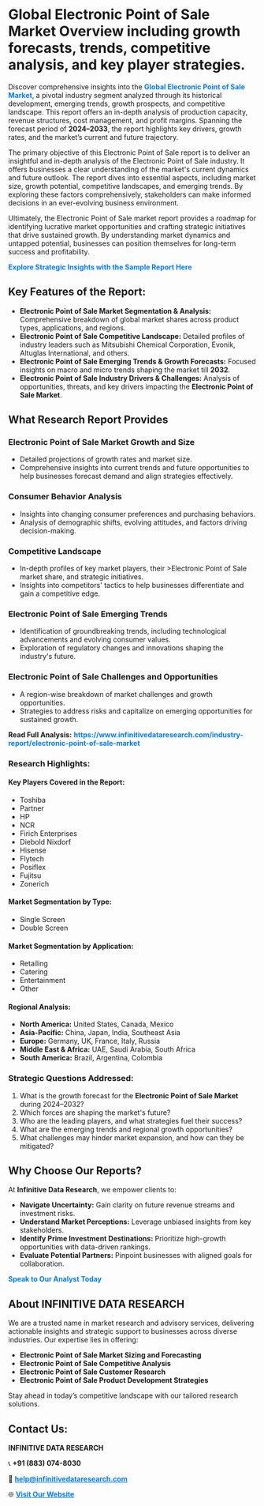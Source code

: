 <h1>Global Electronic Point of Sale Market Overview including growth forecasts, trends, competitive analysis, and key player strategies.</h1>
<p>
Discover comprehensive insights into the 
<a href="https://www.infinitivedataresearch.com/industry-report/electronic-point-of-sale-market" rel="dofollow" style="color: #007BFF; text-decoration: none;"><strong>Global Electronic Point of Sale Market</strong></a>, a pivotal industry segment analyzed through its historical development, emerging trends, growth prospects, and competitive landscape. This report offers an in-depth analysis of production capacity, revenue structures, cost management, and profit margins. Spanning the forecast period of <strong>2024–2033</strong>, the report highlights key drivers, growth rates, and the market’s current and future trajectory.
</p>
<p>
The primary objective of this Electronic Point of Sale report is to deliver an insightful and in-depth analysis of the Electronic Point of Sale industry. It offers businesses a clear understanding of the market's current dynamics and future outlook. The report dives into essential aspects, including market size, growth potential, competitive landscapes, and emerging trends. By exploring these factors comprehensively, stakeholders can make informed decisions in an ever-evolving business environment.
</p>
<p>
Ultimately, the Electronic Point of Sale market report provides a roadmap for identifying lucrative market opportunities and crafting strategic initiatives that drive sustained growth. By understanding market dynamics and untapped potential, businesses can position themselves for long-term success and profitability.
</p>
<p>
<a href="https://www.infinitivedataresearch.com/request-sample/reportId=107158" style="color: #007BFF; text-decoration: none;"><strong>Explore Strategic Insights with the Sample Report Here</strong></a>
</p>

<h2>Key Features of the Report:</h2>
<ul>
<li><strong>Electronic Point of Sale Market Segmentation & Analysis:</strong> Comprehensive breakdown of global market shares across product types, applications, and regions.</li>
<li><strong>Electronic Point of Sale Competitive Landscape:</strong> Detailed profiles of industry leaders such as Mitsubishi Chemical Corporation, Evonik, Altuglas International, and others.</li>
<li><strong>Electronic Point of Sale Emerging Trends & Growth Forecasts:</strong> Focused insights on macro and micro trends shaping the market till <strong>2032</strong>.</li>
<li><strong>Electronic Point of Sale Industry Drivers & Challenges:</strong> Analysis of opportunities, threats, and key drivers impacting the <strong>Electronic Point of Sale Market</strong>.</li>
</ul>

<h2>What Research Report Provides</h2>
<h3>Electronic Point of Sale Market Growth and Size</h3>
<ul>
<li>Detailed projections of growth rates and market size.</li>
<li>Comprehensive insights into current trends and future opportunities to help businesses forecast demand and align strategies effectively.</li>
</ul>

<h3>Consumer Behavior Analysis</h3>
<ul>
<li>Insights into changing consumer preferences and purchasing behaviors.</li>
<li>Analysis of demographic shifts, evolving attitudes, and factors driving decision-making.</li>
</ul>

<h3>Competitive Landscape</h3>
<ul>
<li>In-depth profiles of key market players, their >Electronic Point of Sale market share, and strategic initiatives.</li>
<li>Insights into competitors' tactics to help businesses differentiate and gain a competitive edge.</li>
</ul>

<h3>Electronic Point of Sale Emerging Trends</h3>
<ul>
<li>Identification of groundbreaking trends, including technological advancements and evolving consumer values.</li>
<li>Exploration of regulatory changes and innovations shaping the industry's future.</li>
</ul>

<h3>Electronic Point of Sale Challenges and Opportunities</h3>
<ul>
<li>A region-wise breakdown of market challenges and growth opportunities.</li>
<li>Strategies to address risks and capitalize on emerging opportunities for sustained growth.</li>
</ul>
<p><strong>Read Full Analysis:</strong> <a href="https://www.infinitivedataresearch.com/industry-report/electronic-point-of-sale-market" rel="dofollow" style="color: #007BFF; text-decoration: none;"><strong>https://www.infinitivedataresearch.com/industry-report/electronic-point-of-sale-market</strong></a></p>
<h3>Research Highlights:</h3>
<h4>Key Players Covered in the Report:</h4>
<ul><li>Toshiba</li><li>Partner</li><li>HP</li><li>NCR</li><li>Firich Enterprises</li><li>Diebold Nixdorf</li><li>Hisense</li><li>Flytech</li><li>Posiflex</li><li>Fujitsu</li><li>Zonerich</li></ul>
<h4>Market Segmentation by Type:</h4>
<ul><li>Single Screen</li><li>Double Screen</li></ul>
<h4>Market Segmentation by Application:</h4>
<ul><li>Retailing</li><li>Catering</li><li>Entertainment</li><li>Other</li></ul>

<h4>Regional Analysis:</h4>
<ul>
<li><strong>North America:</strong> United States, Canada, Mexico</li>
<li><strong>Asia-Pacific:</strong> China, Japan, India, Southeast Asia</li>
<li><strong>Europe:</strong> Germany, UK, France, Italy, Russia</li>
<li><strong>Middle East & Africa:</strong> UAE, Saudi Arabia, South Africa</li>
<li><strong>South America:</strong> Brazil, Argentina, Colombia</li>
</ul>

<h3>Strategic Questions Addressed:</h3>
<ol>
<li>What is the growth forecast for the <strong>Electronic Point of Sale Market</strong> during 2024–2032?</li>
<li>Which forces are shaping the market's future?</li>
<li>Who are the leading players, and what strategies fuel their success?</li>
<li>What are the emerging trends and regional growth opportunities?</li>
<li>What challenges may hinder market expansion, and how can they be mitigated?</li>
</ol>

<h2>Why Choose Our Reports?</h2>
<p>At <strong>Infinitive Data Research</strong>, we empower clients to:</p>
<ul>
<li><strong>Navigate Uncertainty:</strong> Gain clarity on future revenue streams and investment risks.</li>
<li><strong>Understand Market Perceptions:</strong> Leverage unbiased insights from key stakeholders.</li>
<li><strong>Identify Prime Investment Destinations:</strong> Prioritize high-growth opportunities with data-driven rankings.</li>
<li><strong>Evaluate Potential Partners:</strong> Pinpoint businesses with aligned goals for collaboration.</li>
</ul>
<p><a href="https://www.infinitivedataresearch.com/industry-report/electronic-point-of-sale-market" rel="dofollow" style="color: #007BFF; text-decoration: none;"><strong>Speak to Our Analyst Today</strong></a></p>

<h2>About INFINITIVE DATA RESEARCH</h2>
<p>We are a trusted name in market research and advisory services, delivering actionable insights and strategic support to businesses across diverse industries. Our expertise lies in offering:</p>
<ul>
<li><strong>Electronic Point of Sale Market Sizing and Forecasting</strong></li>
<li><strong>Electronic Point of Sale Competitive Analysis</strong></li>
<li><strong>Electronic Point of Sale Customer Research</strong></li>
<li><strong>Electronic Point of Sale Product Development Strategies</strong></li>
</ul>
<p>Stay ahead in today’s competitive landscape with our tailored research solutions.</p>

<h2>Contact Us:</h2>
<p><strong>INFINITIVE DATA RESEARCH</strong></p>
<p>📞 <strong>+91 (883) 074-8030</strong></p>
<p>📧 <strong><a href="mailto:help@infinitivedataresearch.com" style="color: #007BFF;">help@infinitivedataresearch.com</a></strong></p>
<p>🌐 <strong><a href="https://www.infinitivedataresearch.com" rel="dofollow" style="color: #007BFF;">Visit Our Website</a></strong></p>
